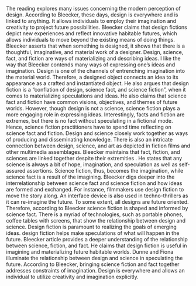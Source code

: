 The reading explores many issues concerning the modern perception of design. According to Bleecker, these days, design is everywhere and is linked to anything. It allows individuals to employ their imagination and creativity to project future possibilities. Bleecker claims that design fictions depict new experiences and reflect innovative habitable futures, which allows individuals to move beyond the existing means of doing things. Bleecker asserts that when something is designed, it shows that there is a thoughtful, imaginative, and material work of a designer. Design, science, fact, and fiction are ways of materializing and describing ideas.
I like the way that Bleecker contends many ways of expressing one’s ideas and imagination. Design is one of the channels of entrenching imagination into the material world. Therefore, a designed object connects an idea to its appearance as a crafted and instantiated object. He also argues that design fiction is a “conflation of design, science fact, and science fiction”, when it comes to materializing speculations and ideas. He also claims that science fact and fiction have common visions, objectives, and themes of future worlds. However, though design is not a science, science fiction plays a more engaging role in expressing ideas. 
Interestingly, facts and fiction are extremes, but there is no fact without speculating in a fictional mode. Hence, science fiction practitioners have to spend time reflecting on science fact and fiction. Design and science closely work together as ways of producing and disseminating knowledge. There is also an intricate connection between design, science, and art as depicted in fiction films and other multimedia assemblages. Bleecker maintains that fact, fiction, and sciences are linked together despite their extremities . He states that any science is always a bit of hope, imagination, and speculation as well as self-assured assertions. Science fiction, thus, becomes the imagination, while science fact is a result of the imagining. 
Bleecker digs deeper into the interrelationship between science fact and science fiction and how ideas are formed and exchanged. For instance, filmmakers use design fiction to move the story along. An interface device is also used in techno-thrillers as it can re-imagine the future. To some extent, all designs are future oriented. Therefore, according to Bleecker science fiction is shaped and informed by science fact. There is a myriad of technologies, such as portable phones, coffee tables with screens, that show the relationship between design and science. Design fiction is paramount to realizing the goals of emerging ideas.
design fiction helps make speculations of what will happen in the future. Bleecker article provides a deeper understanding of the relationship between science, fiction, and fact. He claims that design fiction is useful in imagining and materializing future habitable worlds. Dunne and Fiona illuminate the relationship between design and science in speculating the future. According to Bleecker, bringing science fiction and fact together addresses constraints of imagination. Design is everywhere and allows an individual to utilize creativity and imagination explicitly.
